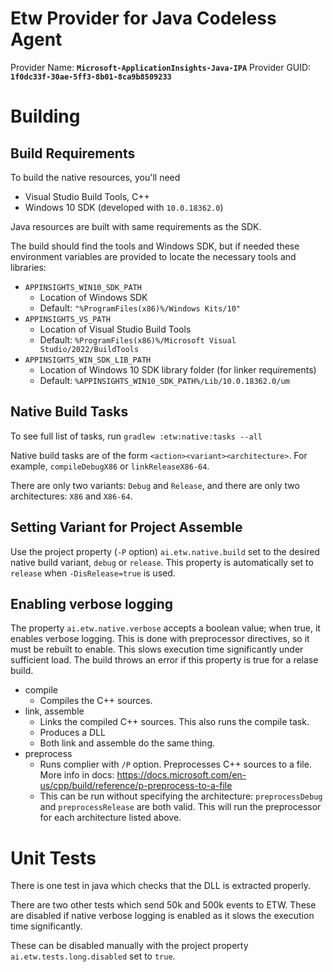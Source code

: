 # Etw Provider for Java Codeless Agent

Provider Name: **`Microsoft-ApplicationInsights-Java-IPA`**
Provider GUID: **`1f0dc33f-30ae-5ff3-8b01-8ca9b8509233`**

# Building

## Build Requirements
To build the native resources, you'll need
* Visual Studio Build Tools, C++
* Windows 10 SDK (developed with `10.0.18362.0`)

Java resources are built with same requirements as the SDK.

The build should find the tools and Windows SDK, but if needed these environment variables are provided to locate the necessary tools and libraries:
* `APPINSIGHTS_WIN10_SDK_PATH`
  * Location of Windows SDK
  * Default: `"%ProgramFiles(x86)%/Windows Kits/10"`
* `APPINSIGHTS_VS_PATH`
  * Location of Visual Studio Build Tools
  * Default: `%ProgramFiles(x86)%/Microsoft Visual Studio/2022/BuildTools`
* `APPINSIGHTS_WIN_SDK_LIB_PATH`
  * Location of Windows 10 SDK library folder (for linker requirements)
  * Default: `%APPINSIGHTS_WIN10_SDK_PATH%/Lib/10.0.18362.0/um`


## Native Build Tasks
To see full list of tasks, run `gradlew :etw:native:tasks --all`

Native build tasks are of the form `<action><variant><architecture>`. For example, `compileDebugX86` or `linkReleaseX86-64`.

There are only two variants: `Debug` and `Release`, and there are only two architectures: `X86` and `X86-64`.

## Setting Variant for Project Assemble

Use the project property (`-P` option) `ai.etw.native.build` set to the desired native build variant, `debug` or `release`. This property is automatically set to `release` when `-DisRelease=true` is used.

## Enabling verbose logging

The property `ai.etw.native.verbose` accepts a boolean value; when true, it enables verbose logging. This is done with preprocessor directives, so it must be rebuilt to enable. This slows execution time significantly under sufficient load. The build throws an error if this property is true for a relase build.

* compile
  * Compiles the C++ sources.
* link, assemble
  * Links the compiled C++ sources. This also runs the compile task.
  * Produces a DLL
  * Both link and assemble do the same thing.
* preprocess
  * Runs complier with `/P` option. Preprocesses C++ sources to a file. More info in docs: https://docs.microsoft.com/en-us/cpp/build/reference/p-preprocess-to-a-file
  * This can be run without specifying the architecture: `preprocessDebug` and `preprocessRelease` are both valid. This will run the preprocessor for each architecture listed above.

# Unit Tests

There is one test in java which checks that the DLL is extracted properly.

There are two other tests which send 50k and 500k events to ETW. These are disabled if native verbose logging is enabled as it slows the execution time significantly.

These can be disabled manually with the project property `ai.etw.tests.long.disabled` set to `true`.
